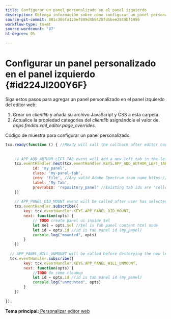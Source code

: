 ```yaml
---
title: Configurar un panel personalizado en el panel izquierdo
description: Obtenga información sobre cómo configurar un panel personalizado en el panel izquierdo
source-git-commit: 801c306fa120e7889d4b9428fd5bee2849bf1956
workflow-type: tm+mt
source-wordcount: '87'
ht-degree: 0%

---
```



# Configurar un panel personalizado en el panel izquierdo {#id224JI200Y6F}

Siga estos pasos para agregar un panel personalizado en el panel izquierdo del editor web:

1. Crear un *clientlib* y añada su archivo JavaScript y CSS a esta carpeta.
1. Actualice la propiedad categories del *clientlib* asignándole el valor de. *apps.fmdita.xml\_editor.page\_overrides*.

Código de muestra para configurar un panel personalizado:

```JavaScript
tcx.ready(function () { //Ready will call the callback after editor code is set for events and global variable excess
 
 
    // APP_ADD_AUTHOR_LEFT_TAB event will add a new left tab in the left panel, user can show hide it using editor settings
    tcx.eventHandler.next(tcx.eventHandler.KEYS.APP_ADD_AUTHOR_LEFT_TAB, {
            id: 'my_panel',
            class: 'my-panel-tab',
            icon: 'file', //Any valid Adobe Spectrum icon name https://spectrum.adobe.com/page/icons/
            label: 'My Tab',
            prevTabID: 'repository_panel' //Existing tab ids are 'collection_panel', 'repository_panel', 'map_panel', 'outline_panel', 'conref_panel', 'glossary_panel', 'condition_panel', 'subject_scheme_panel', 'snippet_panel', 'template_panel', 'search_panel'
    })
 
    // APP_PANEL_DID_MOUNT event will be called after user has selected the panel and panel is rendered in the DOM
    tcx.eventHandler.subscribe({
        key: tcx.eventHandler.KEYS.APP_PANEL_DID_MOUNT,
        next: function(opts) {
            // TODO create panel ui inside $el
            let $el = opts.$el //$el is Tab panel content html node
            let id = opts.id //id is tab panel id (my_panel)
            console.log("mounted", opts)
        }
    })
 
  // APP_PANEL_WILL_UNMOUNT will be called before destorying the new left panel
  tcx.eventHandler.subscribe({
        key: tcx.eventHandler.KEYS.APP_PANEL_WILL_UNMOUNT,
        next: function(opts) {
            //TODO do some cleanup
            let id = opts.id //id is tab panel id (my_panel)
            console.log("unmounted", opts)
        }
    })
 
});
```

**Tema principal:**[ Personalizar editor web](conf-web-editor.md)

